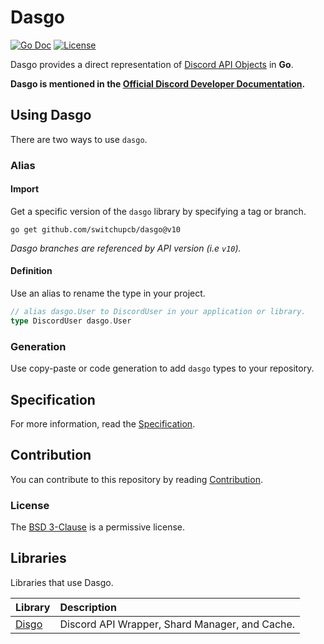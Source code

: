 # Dasgo

[![Go Doc](https://img.shields.io/badge/godoc-reference-5272B4.svg?style=for-the-badge&logo=appveyor&logo=appveyor)](https://pkg.go.dev/github.com/switchupcb/dasgo)
[![License](https://img.shields.io/github/license/switchupcb/dasgo.svg?style=for-the-badge)](https://github.com/switchupcb/dasgo/blob/main/LICENSE)

Dasgo provides a direct representation of [Discord API Objects](https://discord.com/developers/docs/reference) in **Go**. 

**Dasgo is mentioned in the [Official Discord Developer Documentation](https://discord.com/developers/docs/topics/community-resources#api-types).**

## Using Dasgo

There are two ways to use `dasgo`.

### Alias

#### Import

Get a specific version of the `dasgo` library by specifying a tag or branch.

```
go get github.com/switchupcb/dasgo@v10
```

_Dasgo branches are referenced by API version (i.e `v10`)._

#### Definition

Use an alias to rename the type in your project.

```go
// alias dasgo.User to DiscordUser in your application or library.
type DiscordUser dasgo.User
```

### Generation

Use copy-paste or code generation to add `dasgo` types to your repository.

## Specification

For more information, read the [Specification](CONTRIBUTING.md#specification).

## Contribution

You can contribute to this repository by reading [Contribution](CONTRIBUTING.md).

### License

The [BSD 3-Clause](LICENSE) is a permissive license.

## Libraries

Libraries that use Dasgo.

| Library                                      | Description                                    |
| :------------------------------------------- | :--------------------------------------------- |
| [Disgo](https://github.com/switchupcb/disgo) | Discord API Wrapper, Shard Manager, and Cache. |